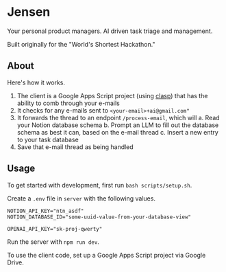 # Jensen

Your personal product managers. AI driven task triage and management. 

Built originally for the "World's Shortest Hackathon."

## About

Here's how it works.

1. The client is a Google Apps Script project (using [clasp](https://github.com/google/clasp)) that has the ability to comb through your e-mails
2. It checks for any e-mails sent to `<your-email>+ai@gmail.com"`
3. It forwards the thread to an endpoint `/process-email`, which will
    a. Read your Notion database schema
    b. Prompt an LLM to fill out the database schema as best it can, based on the e-mail thread
    c. Insert a new entry to your task database
4. Save that e-mail thread as being handled

## Usage

To get started with development, first run `bash scripts/setup.sh`.

Create a `.env` file in `server` with the following values.

```plaintext
NOTION_API_KEY="ntn_asdf"
NOTION_DATABASE_ID="some-uuid-value-from-your-database-view"

OPENAI_API_KEY="sk-proj-qwerty"
```

Run the server with `npm run dev`.

To use the client code, set up a Google Apps Script project via Google Drive.
